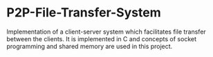 P2P-File-Transfer-System
========================

Implementation of a client-server system which facilitates file transfer between the clients. It is implemented in C and concepts of socket programming and shared memory are used in this project.